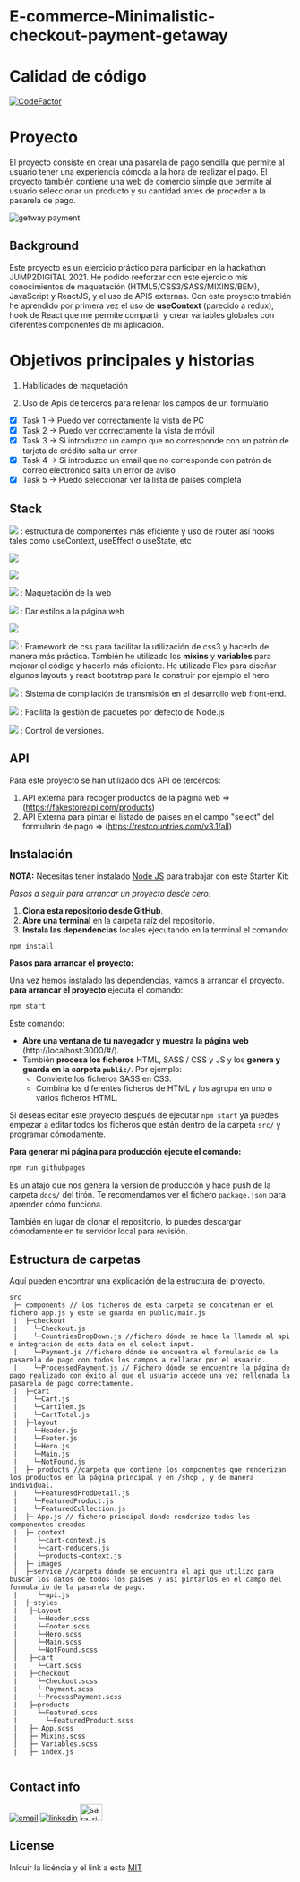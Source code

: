 # E-commerce-Minimalistic-checkout-payment-getaway

# Calidad de código

[![CodeFactor](https://www.codefactor.io/repository/github/sararid/e-commerce-checkout/badge)](https://www.codefactor.io/repository/github/sararid/e-commerce-checkout)

# Proyecto

El proyecto consiste en crear una pasarela de pago sencilla que permite al usuario tener una experiencia cómoda a la hora de realizar el pago. El proyecto también contiene una web de comercio simple que permite al usuario seleccionar un producto y su cantidad antes de proceder a la pasarela de pago.

![getway payment](https://github.com/Sararid/e-commerce-checkout/blob/main/src/gif/paymentget.gif)

## Background

Este proyecto es un ejercicio práctico para participar en la hackathon JUMP2DIGITAL 2021. He podido reeforzar con este ejercicio mis conocimientos de maquetación (HTML5/CSS3/SASS/MIXINS/BEM), JavaScript y ReactJS, y el uso de APIS externas. Con este proyecto tmabién he aprendido por primera vez el uso de **useContext** (parecido a redux), hook de React que me permite compartir y crear variables globales con diferentes componentes de mi aplicación.

# Objetivos principales y historias

1. Habilidades de maquetación

2. Uso de Apis de terceros para rellenar los campos de un formulario

- [x] Task 1 → Puedo ver correctamente la vista de PC
- [x] Task 2 → Puedo ver correctamente la vista de móvil
- [x] Task 3 → Si introduzco un campo que no corresponde con un patrón de tarjeta de crédito salta un error
- [x] Task 4 → Si introduzco un email que no corresponde con patrón de correo electrónico salta un error de aviso
- [x] Task 5 → Puedo seleccionar ver la lista de países completa

## Stack

![](https://img.shields.io/badge/React-20232A?style=for-the-badge&logo=react&logoColor=61DAFB)
: estructura de componentes más eficiente y uso de router así hooks tales como useContext, useEffect o useState, etc

![](https://img.shields.io/badge/React_Router-CA4245?style=for-the-badge&logo=react-router&logoColor=white)

![](https://img.shields.io/badge/JavaScript-F7DF1E?style=for-the-badge&logo=javascript&logoColor=black)

![](https://img.shields.io/badge/HTML5-E34F26?style=for-the-badge&logo=html5&logoColor=white)
: Maquetación de la web

![](https://img.shields.io/badge/CSS3-1572B6?style=for-the-badge&logo=css3&logoColor=white)
: Dar estilos a la página web

![](https://img.shields.io/badge/Bootstrap-563D7C?style=for-the-badge&logo=bootstrap&logoColor=white)

![](https://img.shields.io/badge/Sass-CC6699?style=for-the-badge&logo=sass&logoColor=white)
: Framework de css para facilitar la utilización de css3 y hacerlo de manera más práctica. También he utilizado los **mixins** y **variables** para mejorar el código y hacerlo más eficiente. He utilizado Flex para diseñar algunos layouts y react bootstrap para la construir por ejemplo el hero.

![](https://img.shields.io/badge/gulp-CF4647?style=for-the-badge&logo=gulp&logoColor=white)
: Sistema de compilación de transmisión en el desarrollo web front-end.

![](https://img.shields.io/badge/NPM-20232A?style=for-the-badge&logo=npm&logoColor=61DAFB)
: Facilita la gestión de paquetes por defecto de Node.js

![](https://img.shields.io/badge/Git-F74E27?style=for-the-badge&logo=git&logoColor=white)
: Control de versiones.

## API

Para este proyecto se han utilizado dos API de tercercos:

1. API externa para recoger productos de la página web => (https://fakestoreapi.com/products)
2. API Externa para pintar el listado de paises en el campo "select" del formulario de pago => (https://restcountries.com/v3.1/all)

## Instalación

**NOTA:** Necesitas tener instalado [Node JS](https://nodejs.org/) para trabajar con este Starter Kit:

_Pasos a seguir para arrancar un proyecto desde cero:_

1. **Clona esta repositorio desde GitHub**.
1. **Abre una terminal** en la carpeta raíz del repositorio.
1. **Instala las dependencias** locales ejecutando en la terminal el comando:

```bash
npm install
```

**Pasos para arrancar el proyecto:**

Una vez hemos instalado las dependencias, vamos a arrancar el proyecto. **para arrancar el proyecto** ejecuta el comando:

```bash
npm start
```

Este comando:

- **Abre una ventana de tu navegador y muestra la página web** (http://localhost:3000/#/).
- También **procesa los ficheros** HTML, SASS / CSS y JS y los **genera y guarda en la carpeta `public/`**. Por ejemplo:
  - Convierte los ficheros SASS en CSS.
  - Combina los diferentes ficheros de HTML y los agrupa en uno o varios ficheros HTML.

Si deseas editar este proyecto después de ejecutar `npm start` ya puedes empezar a editar todos los ficheros que están dentro de la carpeta `src/` y programar cómodamente.

**Para generar mi página para producción ejecute el comando:**

```bash
npm run githubpages
```

Es un atajo que nos genera la versión de producción y hace push de la carpeta `docs/` del tirón. Te recomendamos ver el fichero `package.json` para aprender cómo funciona.

También en lugar de clonar el repositorio, lo puedes descargar cómodamente en tu servidor local para revisión.

## Estructura de carpetas

Aquí pueden encontrar una explicación de la estructura del proyecto.

```
src
 ├─ components // los ficheros de esta carpeta se concatenan en el fichero app.js y este se guarda en public/main.js
 |  ├─checkout
 |    └─Checkout.js
 |    └─CountriesDropDown.js //fichero dónde se hace la llamada al api e integración de esta data en el select input.
 |    └─Payment.js //fichero dónde se encuentra el formulario de la pasarela de pago con todos los campos a rellanar por el usuario.
 |    └─ProcessedPayment.js // Fichero dónde se encuentre la página de pago realizado con éxito al que el usuario accede una vez rellenada la pasarela de pago correctamente.
 |  ├─cart
 |    └─Cart.js
 |    └─CartItem.js
 |    └─CartTotal.js
 |  ├─layout
 |    └─Header.js
 |    └─Footer.js
 |    └─Hero.js
 |    └─Main.js
 |    └─NotFound.js
 |  ├─ products //carpeta que contiene los componentes que renderizan los productos en la página principal y en /shop , y de manera individual.
 |    └─FeaturesdProdDetail.js
 |    └─FeaturedProduct.js
 |    └─FeaturedCollection.js
 |  ├─ App.js // fichero principal donde renderizo todos los componentes creados
 |  ├─ context
 |     └─cart-context.js
 |     └─cart-reducers.js
 |     └─products-context.js
 |  ├─ images
 |  ├─service //carpeta dónde se encuentra el api que utilizo para buscar los datos de todos los países y así pintarlos en el campo del formulario de la pasarela de pago.
 |     └─api.js
 |  ├─styles
 |   ├─Layout
 |     └─Header.scss
 |     └─Footer.scss
 |     └─Hero.scss
 |     └─Main.scss
 |     └─NotFound.scss
 |   ├─cart
 |     └─Cart.scss
 |   ├─checkout
 |     └─Checkout.scss
 |     └─Payment.scss
 |     └─ProcessPayment.scss
 |   ├─products
 |     └─Featured.scss
 |       └─FeaturedProduct.scss
 |   ├─ App.scss
 |   ├─ Mixins.scss
 |   ├─ Variables.scss
 |   ├─ index.js


```

## Contact info

<a href="mailto:sarayridouane@gmail.com"><img src="https://img.icons8.com/color/35/000000/gmail.png" alt="email"/></a>
<a href="https://www.linkedin.com/in/sara-rd"><img src="https://img.icons8.com/color/35/000000/linkedin.png" alt="linkedin"/></a>
<a href="https://twitter.com/sara_rid" target="blank"><img src="https://raw.githubusercontent.com/rahuldkjain/github-profile-readme-generator/master/src/images/icons/Social/twitter.svg" alt="sara_rid" height="30" width="40" /></a>

## License

Inlcuir la licéncia y el link a esta
[MIT](https://opensource.org/licenses/MIT)
